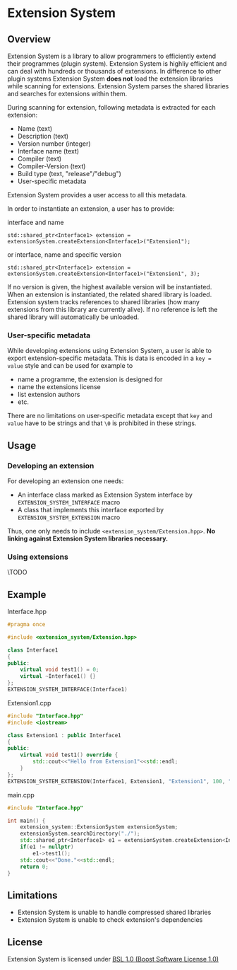 # Extension System

## Overview

Extension System is a library to allow programmers to efficiently extend their programmes (plugin system).
Extension System is highliy efficient and can deal with hundreds or thousands of extensions. In difference to other plugin systems Extension System **does not** load the extension libraries while scanning for extensions. Extension System parses the shared libraries and searches for extensions within them. 

During scanning for extension, following metadata is extracted for each extension:

* Name (text)
* Description (text)
* Version number (integer)
* Interface name (text)
* Compiler (text)
* Compiler-Version (text)
* Build type (text, "release"/"debug")
* User-specific metadata

Extension System provides a user access to all this metadata.

In order to instantiate an extension, a user has to provide:

interface and name

    std::shared_ptr<Interface1> extension = extensionSystem.createExtension<Interface1>("Extension1");
    
or interface, name and specific version

    std::shared_ptr<Interface1> extension = extensionSystem.createExtension<Interface1>("Extension1", 3);

If no version is given, the highest available version will be instantiated.
When an extension is instantiated, the related shared library is loaded. Extension system tracks references to shared libraries (how many extensions from this library are currently alive). If no reference is left the shared library will automatically be unloaded.



### User-specific metadata
While developing extensions using Extension System, a user is able to export extension-specific metadata. 
This is data is encoded in a `key = value` style and can be used for example to 

* name a programme, the extension is designed for
* name the extensions license
* list extension authors
* etc.

There are no limitations on user-specific metadata except that `key` and `value` have to be strings and that `\0` is prohibited in these strings.

## Usage

### Developing an extension

For developing an extension one needs:

* An interface class marked as Extension System interface by `EXTENSION_SYSTEM_INTERFACE` macro
* A class that implements this interface exported by `EXTENSION_SYSTEM_EXTENSION` macro

Thus, one only needs to include `<extension_system/Extension.hpp>`. **No linking against Extension System libraries necessary.**

### Using extensions

\TODO

## Example

Interface.hpp
```C++
#pragma once

#include <extension_system/Extension.hpp>

class Interface1
{
public:
    virtual void test1() = 0;
    virtual ~Interface1() {}
};
EXTENSION_SYSTEM_INTERFACE(Interface1)
```

Extension1.cpp
```C++
#include "Interface.hpp"
#include <iostream>

class Extension1 : public Interface1
{
public:
    virtual void test1() override {
	    std::cout<<"Hello from Extension1"<<std::endl;
    }
};
EXTENSION_SYSTEM_EXTENSION(Interface1, Extension1, "Extension1", 100, "extension 1 for testing purposes (Version 100)", "")
```

main.cpp
```C++
#include "Interface.hpp"

int main() {
    extension_system::ExtensionSystem extensionSystem;
    extensionSystem.searchDirectory("./");
    std::shared_ptr<Interface1> e1 = extensionSystem.createExtension<Interface1>("Extension1");
    if(e1 != nullptr)
	    e1->test1();
    std::cout<<"Done."<<std::endl;
    return 0;
}
```

## Limitations

* Extension System is unable to handle compressed shared libraries
* Extension System is unable to check extension's dependencies 

## License
Extension System is licensed under [BSL 1.0 (Boost Software License 1.0)](/tptb/extension_system/src/c4fb2947529df6ba2651a3ba686e4c28afe0ae84/LICENSE_1_0.txt/) 